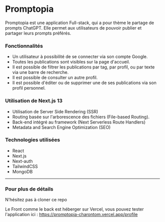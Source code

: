 # Promptopia

Promptopia est une application Full-stack, qui a pour thème le partage de prompts ChatGPT.
Elle permet aux utilisateurs de pouvoir publier et partager leurs prompts préférés.

### Fonctionnalités

- Un utilisateur à possibilité de se connecter via son compte Google.
- Toutes les publications sont visibles sur la page d'accueil.
- Il est possible de filtrer les publications par tag, par profil, ou par texte via une barre de recherche.
- Il est possible de consulter un autre profil.
- Il est possible d'éditer ou de supprimer une de ses publications via son profil personnel.

### Utilisation de Next.js 13

- Utilisation de Server Side Rendering (SSR)
- Routing basée sur l'arborescence des fichiers (File-based Routing).
- Back-end intégré au framework (Next Serverless Route Handlers)
- Metadata and Search Engine Optimization (SEO) 

### Technologies utilisées

- React
- Next.js
- Next-auth
- TailwindCSS
- MongoDB

---

### Pour plus de détails

N'hésitez pas à cloner ce repo

Le Front comme le back est héberger sur Vercel, vous pouvez tester l'application ici : https://promptopia-charontom.vercel.app/profile


